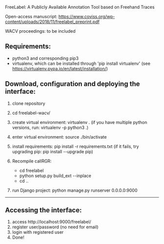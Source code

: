 FreeLabel: A Publicly Available Annotation Tool based on Freehand Traces

Open-access manuscript: https://www.coviss.org/wp-content/uploads/2018/11/freelabel_preprint.pdf 

WACV proceedings: to be included

## Requirements:
- python3 and corresponding pip3
- virtualenv, which can be installed through 'pip install virtualenv' (see https://virtualenv.pypa.io/en/latest/installation/)

## Download, configuration and deploying the interface:
1. clone repository
2. cd freelabel-wacv/
3. create virtual environment: virtualenv . (if you have multiple python versions, run: virtualenv -p python3 .)
4. enter virtual environment: source ./bin/activate
5. install requirements: pip install -r requirements.txt (if it fails, try upgrading pip: pip install --upgrade pip)
6. Recompile callRGR: 
	- cd freelabel
	- python setup.py build_ext --inplace
	- cd ..
	
7. run Django project: python manage.py runserver 0.0.0.0:9000

---

## Accessing the interface:
1. access http://localhost:9000/freelabel/
2. register user/password (no need for email)
2. login with registered user
3. Done!